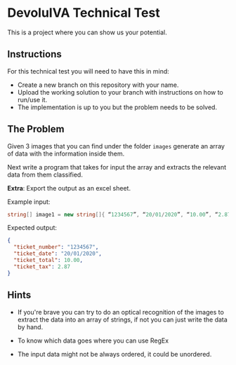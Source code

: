# DevoluIVA Technical Test

This is a project where you can show us your potential.

## Instructions

For this technical test you will need to have this in mind:

* Create a new branch on this repository with your name.
* Upload the working solution to your branch with instructions on how to run/use it.
* The implementation is up to you but the problem needs to be solved.

## The Problem

Given 3 images that you can find under the folder ``images`` generate an array of data with the information inside them. 

Next write a program that takes for input the array and extracts the relevant data from them classified.

**Extra**: Export the output as an excel sheet.

Example input:

```c#
string[] image1 = new string[]{ “1234567”, “20/01/2020”, “10.00”, “2.87” };
```

Expected output:
```json
{
  "ticket_number": "1234567", 
  "ticket_date": "20/01/2020", 
  "ticket_total": 10.00, 
  "ticket_tax": 2.87
}
```

## Hints

* If you're brave you can try to do an optical recognition of the images to extract the data into an array of strings, if not you can just write the data by hand.

* To know which data goes where you can use RegEx

* The input data might not be always ordered, it could be unordered.

